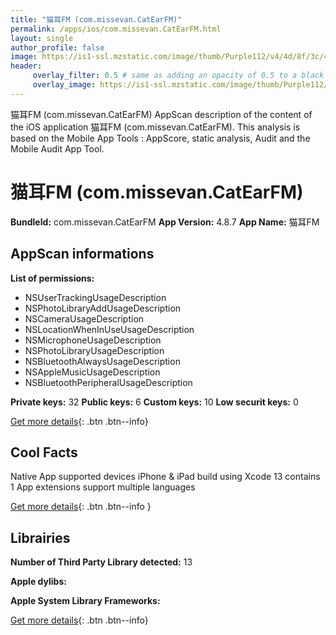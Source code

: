 ```yaml
---
title: "猫耳FM (com.missevan.CatEarFM)"
permalink: /apps/ios/com.missevan.CatEarFM.html
layout: single
author_profile: false
image: https://is1-ssl.mzstatic.com/image/thumb/Purple112/v4/4d/8f/3c/4d8f3cb3-40fc-a84c-505d-a2409f26d877/AppIcon-1x_U007emarketing-0-6-0-0-85-220.png/512x512bb.jpg
header: 
     overlay_filter: 0.5 # same as adding an opacity of 0.5 to a black background
     overlay_image: https://is1-ssl.mzstatic.com/image/thumb/Purple112/v4/4d/8f/3c/4d8f3cb3-40fc-a84c-505d-a2409f26d877/AppIcon-1x_U007emarketing-0-6-0-0-85-220.png/512x512bb.jpg
---
```

猫耳FM (com.missevan.CatEarFM) AppScan description of the content of the iOS application 猫耳FM (com.missevan.CatEarFM). This analysis is based on the Mobile App Tools : AppScore, static analysis, Audit and the Mobile Audit App Tool.

# 猫耳FM (com.missevan.CatEarFM)

**BundleId:** com.missevan.CatEarFM
**App Version:** 4.8.7
**App Name:** 猫耳FM


## AppScan informations 

**List of permissions:** 
- NSUserTrackingUsageDescription
- NSPhotoLibraryAddUsageDescription
- NSCameraUsageDescription
- NSLocationWhenInUseUsageDescription
- NSMicrophoneUsageDescription
- NSPhotoLibraryUsageDescription
- NSBluetoothAlwaysUsageDescription
- NSAppleMusicUsageDescription
- NSBluetoothPeripheralUsageDescription
  
  
**Private keys:** 32
**Public keys:** 6
**Custom keys:** 10
**Low securit keys:** 0
  
[Get more details](/pricing.html){: .btn .btn--info}

## Cool Facts

Native App
supported devices iPhone & iPad
build using Xcode 13
contains 1 App extensions
support multiple languages
  
[Get more details](/pricing.html){: .btn .btn--info }

## Librairies 
**Number of Third Party Library detected:** 13


**Apple dylibs:**


**Apple System Library Frameworks:**


  
[Get more details](/pricing.html){: .btn .btn--info}

